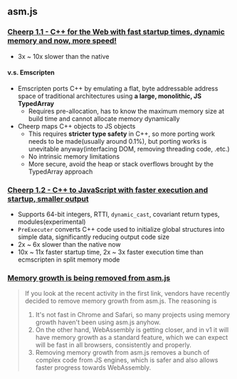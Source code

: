 ## asm.js

### [Cheerp 1.1 - C++ for the Web with fast startup times, dynamic memory and now, more speed!](http://leaningtech.com/cheerp/blog/2015/06/17/Cheerp-1.1)

* 3x ~ 10x slower than the native

#### v.s. Emscripten

* Emscripten ports C++ by emulating a flat, byte addressable address space of traditional architectures using **a large, monolithic, JS TypedArray**
  * Requires pre-allocation, has to know the maximum memory size at build time and cannot allocate memory dynamically
* Cheerp maps C++ objects to JS objects
  * This requires **stricter type safety** in C++, so more porting work needs to be made(usually around 0.1%), but porting works is unevitable anyway(interfacing DOM, removing threading code, .etc.)
  * No intrinsic memory limitations
  * More secure, avoid the heap or stack overflows brought by the TypedArray approach

### [Cheerp 1.2 - C++ to JavaScript with faster execution and startup, smaller output](http://blog.leaningtech.com/2016/02/cheerp-12-c-to-javascript-with-faster.html)


* Supports 64-bit integers, RTTI, `dynamic_cast`, covariant return types, modules(experimental)
* `PreExecuter` converts C++ code used to initialize global structures into simple data, significantly reducing output code size
* 2x ~ 6x slower than the native now
* 10x ~ 11x faster startup time, 2x ~ 3x faster execution time than ecmscripten in split memory mode

### [Memory growth is being removed from asm.js](https://groups.google.com/forum/m/#!topic/emscripten-discuss/09E_WEk193E)
> If you look at the recent activity in the first link, vendors have recently decided to remove memory growth from asm.js. The reasoning is
>
> 1. It's not fast in Chrome and Safari, so many projects using memory growth haven't been using asm.js anyhow.
> 2. On the other hand, WebAssembly is getting closer, and in v1 it will have memory growth as a standard feature, which we can expect will be fast in all browsers, consistently and properly.
> 3. Removing memory growth from asm.js removes a bunch of complex code from JS engines, which is safer and also allows faster progress towards WebAssembly.
